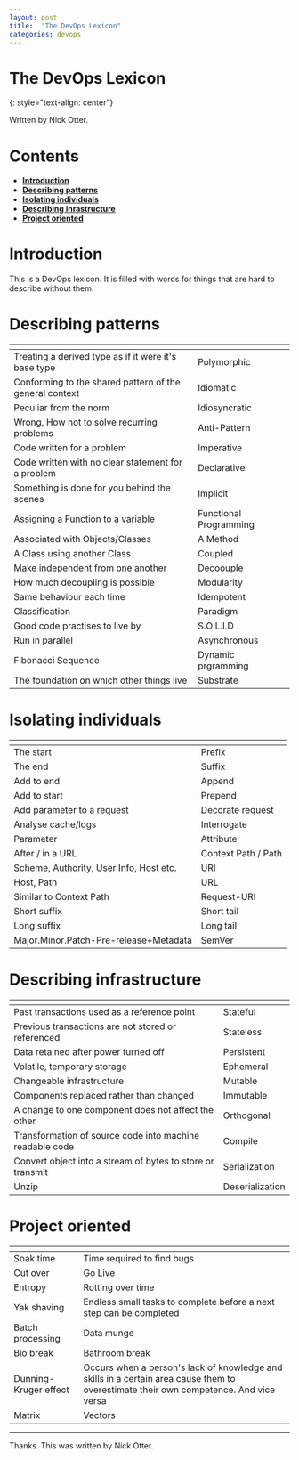```yaml
---
layout: post
title:  "The DevOps Lexicon"
categories: devops
---
```


# The DevOps Lexicon
{: style="text-align: center"}

Written by Nick Otter.

# Contents 

- [**Introduction**](#introduction)<br>
- [**Describing patterns**](#describing-patterns)<br>
- [**Isolating individuals**](#isolating-individuals)
- [**Describing inrastructure**](#describing-infrastructure)<br>
- [**Project oriented**](#project-oriented)<br>

# Introduction

This is a DevOps lexicon. It is filled with words for things that are hard to describe without them. 

# Describing patterns

| <!-- -->    | <!-- -->    |
|-------------|-------------|
| Treating a derived type as if it were it's base type | Polymorphic | 
| Conforming to the shared pattern of the general context | Idiomatic |
| Peculiar from the norm | Idiosyncratic |
| Wrong, How not to solve recurring problems | Anti-Pattern |
| Code written for a problem | Imperative |
| Code written with no clear statement for a problem | Declarative |
| Something is done for you behind the scenes | Implicit |
| Assigning a Function to a variable | Functional Programming | 
| Associated with Objects/Classes | A Method | 
| A Class using another Class | Coupled |
| Make independent from one another | Decoouple |
| How much decoupling is possible | Modularity |
| Same behaviour each time | Idempotent |
| Classification | Paradigm |
| Good code practises to live by | S.O.L.I.D |
| Run in parallel | Asynchronous |
| Fibonacci Sequence | Dynamic prgramming |
| The foundation on which other things live | Substrate |

# Isolating individuals

| <!-- -->    | <!-- -->    |
|-------------|-------------|
| The start | Prefix
| The end | Suffix 
| Add to end | Append
| Add to start | Prepend
| Add parameter to a request | Decorate request
| Analyse cache/logs | Interrogate
| Parameter | Attribute
| After / in a URL | Context Path / Path
| Scheme, Authority, User Info, Host etc.| URI | 
| Host, Path | URL 
| Similar to Context Path | Request-URI
| Short suffix | Short tail
| Long suffix | Long tail
| Major.Minor.Patch-Pre-release+Metadata | SemVer 

# Describing infrastructure

| <!-- -->    | <!-- -->    |
|-------------|-------------|
| Past transactions used as a reference point | Stateful |
| Previous transactions are not stored or referenced | Stateless |
| Data retained after power turned off | Persistent |
| Volatile, temporary storage | Ephemeral |
| Changeable infrastructure | Mutable |
| Components replaced rather than changed | Immutable
| A change to one component does not affect the other | Orthogonal |
| Transformation of source code into machine readable code | Compile
| Convert object into a stream of bytes to store or transmit | Serialization |
| Unzip | Deserialization


# Project oriented

| <!-- -->    | <!-- -->    |
|-------------|-------------|
| Soak time | Time required to find bugs
| Cut over | Go Live
| Entropy | Rotting over time 
| Yak shaving | Endless small tasks to complete before a next step can be completed
| Batch processing | Data munge | 
| Bio break | Bathroom break |
| Dunning-Kruger effect | Occurs when a person's lack of knowledge and skills in a certain area cause them to overestimate their own competence. And vice versa
| Matrix | Vectors

 
---

Thanks. This was written by Nick Otter.
